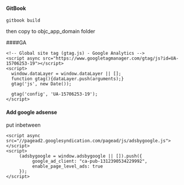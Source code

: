 #### GitBook

`gitbook build`

then copy to objc_app_domain folder

####GA

```
<!-- Global site tag (gtag.js) - Google Analytics -->
<script async src="https://www.googletagmanager.com/gtag/js?id=UA-15706253-19"></script>
<script>
  window.dataLayer = window.dataLayer || [];
  function gtag(){dataLayer.push(arguments);}
  gtag('js', new Date());

  gtag('config', 'UA-15706253-19');
</script>
``` 

#### Add google adsense

put inbetween <head> </head>

```
<script async src="//pagead2.googlesyndication.com/pagead/js/adsbygoogle.js"></script>
<script>
     (adsbygoogle = window.adsbygoogle || []).push({
          google_ad_client: "ca-pub-1312390534229992",
          enable_page_level_ads: true
     });
</script>
```

